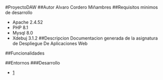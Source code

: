 #ProyectoDAW
##Autor
Alvaro Cordero Miñambres
##Requisitos minimos de desarrollo
- Apache 2.4.52
- PHP 8.1
- Mysql 8.0
- Xdebuj 3.1.2
##Descripcion
Documentacion generada de la asignatura de Despliegue De Aplicaciones Web

##Funcionalidades

##Entornos
###Desarrollo
- [1](http://daw206.isauces.local)

